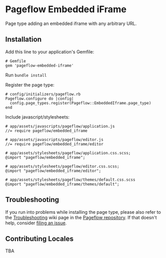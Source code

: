 # Pageflow Embedded iFrame

Page type adding an embedded iframe with any arbitrary URL.

## Installation

Add this line to your application's Gemfile:

    # Gemfile
    gem 'pageflow-embedded-iframe'

Run `bundle install`

Register the page type:

    # config/initializers/pageflow.rb
    Pageflow.configure do |config|
      config.page_types.register(Pageflow::EmbeddedIframe.page_type)
    end

Include javascript/stylesheets:

    # app/assets/javascripts/pageflow/application.js
    //= require pageflow/embedded_iframe

    # app/assets/javascripts/pageflow/editor.js
    //= require pageflow/embedded_iframe/editor

    # app/assets/stylesheets/pageflow/application.css.scss;
    @import "pageflow/embedded_iframe";

    # app/assets/stylesheets/pageflow/editor.css.scss;
    @import "pageflow/embedded_iframe/editor";

    # app/assets/stylesheets/pageflow/themes/default.css.scss
    @import "pageflow/embedded_iframe/themes/default";

<!---
## Configuration

Optionally, configure Pageflow Embedded iFrame by creating an initializer in your app
`config/initializers/pageflow_embedded_iframe.rb`.

Example:

    Pageflow::EmbeddedIframe.configure do |config|
      # Remove items to disallow hosts
      # The listed hosts are supported by default:
      # config.supported_hosts = %w(https://www.youtube.com http://www.youtube.com https://vimeo.com http://vimeo.com)
    end
--->

## Troubleshooting

If you run into problems while installing the page type, please also refer to the
[Troubleshooting](https://github.com/codevise/pageflow/wiki/Troubleshooting) wiki
page in the [Pageflow repository](https://github.com/codevise/pageflow). If that
doesn't help, consider
[filing an issue](https://github.com/codevise/pageflow-embedded-iframe/issues).


## Contributing Locales

TBA
